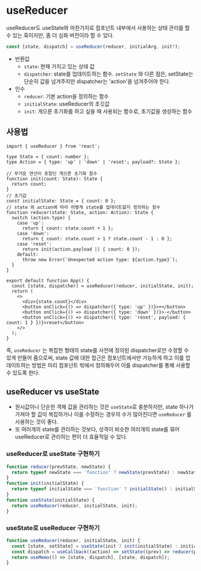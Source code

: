 # useReducer

useReducer도 useState와 마찬가지로 컴포넌트 내부에서 사용하는 상태 관리를 할 수 있는 훅이지만, 좀 더 심화 버전이라 할 수 있다.

```js
const [state, dispatch] = useReducer(reducer, initialArg, init?);
```

- 반환값
  - `state`: 현재 가지고 있는 상태 값
  - `dispatcher`: state를 업데이트하는 함수. `setState` 와 다른 점은, setState는 단순히 값을 넘겨주지만 dispatcher는 'action'을 넘겨주어야 한다.
- 인수
  - `reducer`: 기본 action을 정의하는 함수
  - `initialState`: useReducer의 초깃값
  - `init`: 게으른 초기화를 하고 싶을 때 사용되는 함수로, 초기값을 생성하는 함수

## 사용법

```tsx
import { useReducer } from 'react';

type State = { count: number };
type Action = { type: 'up' | 'down' | 'reset'; payload?: State };

// 무거운 연산이 포함딘 게으른 초기화 함수
function init(count: State): State {
  return count;
}
// 초기값
const initialState: State = { count: 0 };
// state 와 action에 따라 어떻게 state를 업데이트할지 정의하는 함수
function reducer(state: State, action: Action): State {
  switch (action.type) {
    case 'up':
      return { count: state.count + 1 };
    case 'down':
      return { count: state.count > 1 ? state.count - 1 : 0 };
    case 'reset':
      return init(action.payload || { count: 0 });
    default:
      throw new Error(`Unexpected action type: ${action.type}`);
  }
}

export default function App() {
  const [state, dispatcher] = useReducer(reducer, initialState, init);
  return (
    <>
      <div>{state.count}</div>
      <button onClick={() => dispatcher({ type: 'up' })}>+</button>
      <button onClick={() => dispatcher({ type: 'down' })}>-</button>
      <button onClick={() => dispatcher({ type: 'reset', payload: { count: 1 } })}>reset</button>
    </>
  );
}
```

즉, `useReducer` 는 복잡한 형태의 state를 사전에 정의된 dispatcher로만 수정할 수 있게 만들어 줌으로써, state 값에 대한 접근은 컴포넌트에서만 가능하게 하고 이를 업데이트하는 방법은 미리 컴포넌트 밖에서 정의해두어 이를 dispatcher를 통해 사용할 수 있도록 한다.

## useReducer vs useState

- 원시값이나 단순한 객체 값을 관리하는 것은 `useState`로 충분하지만, state 하나가 가져야 할 값이 복잡하거나 이를 수정하는 경우의 수가 많아진다면 `useReducer` 를 사용하는 것이 좋다.
- 또 여러개의 state를 관리하는 것보다, 성격이 비슷한 여러개의 state를 묶어 useReducer로 관리하는 편이 더 효율적일 수 있다.

### useReducer로 useState 구현하기

```jsx
function reducer(prevState, newState) {
  return typeof newState === 'function' ? newState(prevState) : newState;
}
function init(initialState) {
  return typeof initialState === 'function' ? initialState() : initialState;
}
function useState(initialState) {
  return useReducer(reducer, initialState, init);
}
```

### useState로 useReducer 구현하기

```jsx
function useReducer(reducer, initialState, init) {
  const [state, setState] = useState(init ? init(initialState) : initialState);
  const dispatch = useCallback((action) => setState((prev) => reducer(prev, action)), [reducer]);
  return useMemo(() => [state, dispatch], [state, dispatch]);
}
```
